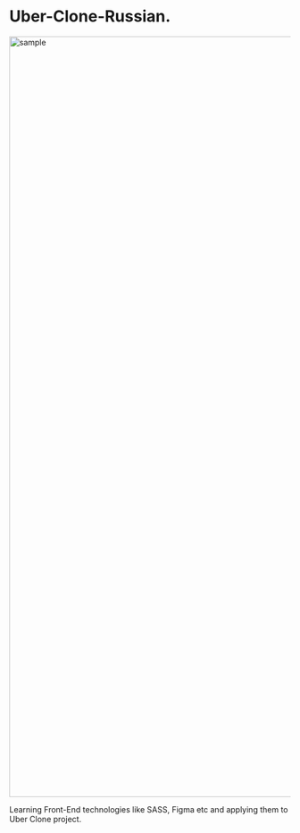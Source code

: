 # Uber-Clone-Russian. 

<img width="1363" alt="sample" src="https://user-images.githubusercontent.com/22064946/124528408-1b8e9100-ddd6-11eb-89ff-fc23a76db758.png">

Learning Front-End technologies like SASS, Figma etc and applying them to Uber Clone project.
